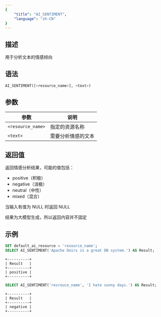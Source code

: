 ```yaml
---
{
    "title": "AI_SENTIMENT",
    "language": "zh-CN"
}
---
```


<!-- 
Licensed to the Apache Software Foundation (ASF) under one
or more contributor license agreements.  See the NOTICE file
distributed with this work for additional information
regarding copyright ownership.  The ASF licenses this file
to you under the Apache License, Version 2.0 (the
"License"); you may not use this file except in compliance
with the License.  You may obtain a copy of the License at

  http://www.apache.org/licenses/LICENSE-2.0

Unless required by applicable law or agreed to in writing,
software distributed under the License is distributed on an
"AS IS" BASIS, WITHOUT WARRANTIES OR CONDITIONS OF ANY
KIND, either express or implied.  See the License for the
specific language governing permissions and limitations
under the License.
-->

## 描述

用于分析文本的情感倾向

## 语法


```sql
AI_SENTIMENT([<resource_name>], <text>)
```

## 参数

|    参数    | 说明 |
| ---------- | -------- |
| `<resource_name>`| 指定的资源名称|
| `<text>`   | 需要分析情感的文本 |

## 返回值

返回情感分析结果，可能的值包括：
- positive（积极）
- negative（消极）
- neutral（中性）
- mixed（混合）

当输入有值为 NULL 时返回 NULL

结果为大模型生成，所以返回内容并不固定

## 示例

```sql
SET default_ai_resource = 'resource_name';
SELECT AI_SENTIMENT('Apache Doirs is a great DB system.') AS Result;
```
```text
+----------+
| Result   |
+----------+
| positive |
+----------+
```

```sql
SELECT AI_SENTIMENT('resrouce_name', 'I hate sunny days.') AS Result;
```
```text
+----------+
| Result   |
+----------+
| negative |
+----------+
```